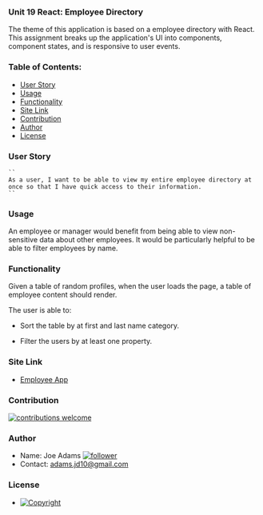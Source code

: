 ### Unit 19 React: Employee Directory

The theme of this application is based on a employee directory with React. This assignment breaks up the application's UI into components, component states, and is responsive to user events.
   
  ### Table of Contents:
  - [User Story](#user-story-speech_balloon)
  - [Usage](#usage)
  - [Functionality](#functionality)
  - [Site Link](#Site-Link)
  - [Contribution](#contribution-handshake)
  - [Author](#author)
  - [License](#license-trophy)
  
  ### User Story
    ``
    As a user, I want to be able to view my entire employee directory at once so that I have quick access to their information.
    ``
  
  ### Usage

An employee or manager would benefit from being able to view non-sensitive data about other employees. It would be particularly helpful to be able to filter employees by name.

### Functionality

Given a table of random profiles, when the user loads the page, a table of employee content should render. 

The user is able to:

  * Sort the table by at first and last name category.

  * Filter the users by at least one property.

### Site Link
  * [Employee App](https://joefunction.github.io/employeeDirectory/)
  

 ### Contribution
 
 [![contributions welcome](https://img.shields.io/badge/contributions-welcome-brightgreen.svg?style=flat)](https://github.com/joeFunction/employeeDirectory/issues)
  
  
  ### 	Author 
   - Name: Joe Adams [![follower](https://img.shields.io/github/followers/joefunction?label=follower&style=social)](https://github.com/joeFunction)
   - Contact: adams.jd10@gmail.com 
  
  ### License
   - [![Copyright](https://img.shields.io/badge/Copyright-Joe-blue)](https://github.com/joeFunction)
  
